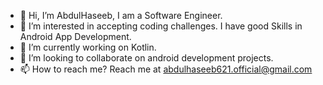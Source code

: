 - 👋 Hi, I’m AbdulHaseeb, I am a Software Engineer.
- 👀 I’m interested in accepting coding challenges. I have good Skills in Android App Development.
- 🌱 I’m currently working on Kotlin.
- 💞️ I’m looking to collaborate on android development projects.
- 📫 How to reach me? Reach me at abdulhaseeb621.official@gmail.com

<!---
AbdulHaseeb-SE/AbdulHaseeb-SE is a ✨ special ✨ repository because its `README.md` (this file) appears on your GitHub profile.
You can click the Preview link to take a look at your changes.
--->
